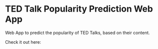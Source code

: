 # TED Talk Popularity Prediction Web App

Web App to predict the popularity of TED Talks, based on their content.

Check it out here:

